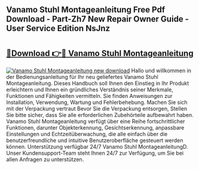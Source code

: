 ## Vanamo Stuhl Montageanleitung Free Pdf Download - Part-Zh7 New Repair Owner Guide - User Service Edition NsJnz

# <h2><a href="http://df7v39.blite.top/?on=Vanamo+Stuhl+Montageanleitung">🔗Download 👉🔴 Vanamo Stuhl Montageanleitung</a></h2>

[![Vanamo Stuhl Montageanleitung new download](https://i.imgur.com/lujVjoI.png)](http://df7v39.blite.top/?on=Vanamo+Stuhl+Montageanleitung)
Hallo und willkommen in der Bedienungsanleitung für Ihr neu geliefertes Vanamo Stuhl Montageanleitung. Dieses Handbuch soll Ihnen den Einstieg in Ihr Produkt erleichtern und Ihnen ein gründliches Verständnis seiner Merkmale, Funktionen und Fähigkeiten vermitteln. Sie finden Anweisungen zur Installation, Verwendung, Wartung und Fehlerbehebung. Machen Sie sich mit der Verpackung vertraut Bevor Sie die Verpackung entsorgen, Stellen Sie bitte sicher, dass Sie alle erforderlichen Zubehörteile aufbewahrt haben. Vanamo Stuhl Montageanleitung verfügt über eine Reihe fortschrittlicher Funktionen, darunter Objekterkennung, Gesichtserkennung, anpassbare Einstellungen und Echtzeitüberwachung, die alle einfach über die benutzerfreundliche und intuitive Benutzeroberfläche gesteuert werden können. Unterstützung verfügbar 24/7 Vanamo Stuhl MontageanleitungD. Unser Kundensupport-Team steht Ihnen 24/7 zur Verfügung, um Sie bei allen Anfragen zu unterstützen.
